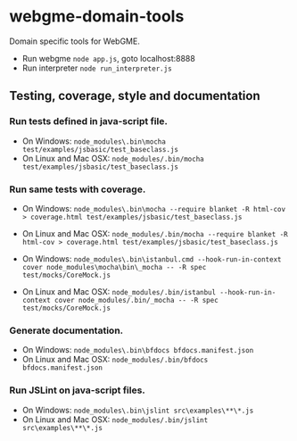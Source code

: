 # webgme-domain-tools #

Domain specific tools for WebGME.

* Run webgme `node app.js`, goto localhost:8888
* Run interpreter `node run_interpreter.js`

## Testing, coverage, style and documentation ##


### Run tests defined in java-script file. ###

* On Windows: `node_modules\.bin\mocha test/examples/jsbasic/test_baseclass.js`
* On Linux and Mac OSX: `node_modules/.bin/mocha test/examples/jsbasic/test_baseclass.js`


### Run same tests with coverage. ###

* On Windows: `node_modules\.bin\mocha --require blanket -R html-cov > coverage.html test/examples/jsbasic/test_baseclass.js`
* On Linux and Mac OSX: `node_modules/.bin/mocha --require blanket -R html-cov > coverage.html test/examples/jsbasic/test_baseclass.js`

* On Windows: `node_modules\.bin\istanbul.cmd --hook-run-in-context cover node_modules\mocha\bin\_mocha -- -R spec test/mocks/CoreMock.js`
* On Linux and Mac OSX: `node_modules/.bin/istanbul --hook-run-in-context cover node_modules/.bin/_mocha -- -R spec test/mocks/CoreMock.js`


### Generate documentation. ###

* On Windows: `node_modules\.bin\bfdocs bfdocs.manifest.json`
* On Linux and Mac OSX: `node_modules/.bin/bfdocs bfdocs.manifest.json`


### Run JSLint on java-script files. ###

* On Windows: `node_modules\.bin\jslint src\examples\**\*.js`
* On Linux and Mac OSX: `node_modules/.bin/jslint src\examples\**\*.js`
